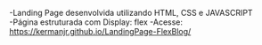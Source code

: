 
-Landing Page desenvolvida utilizando HTML, CSS e JAVASCRIPT </br>
-Página estruturada com Display: flex
-Acesse: https://kermanjr.github.io/LandingPage-FlexBlog/
